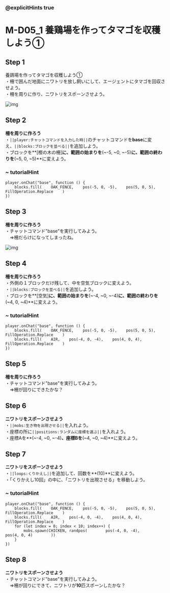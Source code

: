 ### @explicitHints true

# M-D05_1 養鶏場を作ってタマゴを収穫しよう①

## Step 1  
養鶏場を作ってタマゴを収穫しよう①  
・柵で囲んだ地面にニワトリを放し飼いにして、エージェントにタマゴを回収させよう。  
・柵を周りに作り、ニワトリをスポーンさせよう。

![img](https://teck89.xsrv.jp/MEE_tutorial/img/M-D05_1.png)

## Step 2
**柵を周りに作ろう**  
・``||player:チャットコマンドを入力した時||``のチャットコマンドを**base**に変え、``||blocks:ブロックを並べる||``を追加しよう。  
・ブロックを**[樫の木の柵]**に、範囲の始まりを**(~-5,  ~0, ~-5)**に、範囲の終わりを**(~5,  0, ~5)**に変えよう。

### ~ tutorialHint
```blocks
player.onChat("base", function () {
    blocks.fill(    OAK_FENCE,    pos(-5, 0, -5),    pos(5, 0, 5),    FillOperation.Replace    )
})
```

## Step 3
**柵を周りに作ろう**  
・チャットコマンド"base"を実行してみよう。  
　⇒柵だらけになってしまったね。

![img](https://teck89.xsrv.jp/MEE_tutorial/img/M-D05_1_1.png)

## Step 4
**柵を周りに作ろう**  
・外側の１ブロックだけ残して、中を空気ブロックに変えよう。  
・``||blocks:ブロックを並べる||``を追加しよう。  
・ブロックを**[空気]**に、範囲の始まりを**(~-4,  ~0, ~-4)**に、範囲の終わりを**(~4,  0, ~4)**に変えよう。

### ~ tutorialHint
```blocks
player.onChat("base", function () {
    blocks.fill(    OAK_FENCE,    pos(-5, 0, -5),    pos(5, 0, 5),    FillOperation.Replace    )
    blocks.fill(    AIR,    pos(-4, 0, -4),    pos(4, 0, 4),    FillOperation.Replace    )
})
```

## Step 5
**柵を周りに作ろう**  
・チャットコマンド"base"を実行してみよう。  
　⇒柵が回りにできたかな？

## Step 6
**ニワトリをスポーンさせよう**  
・``||mobs:生き物を出現させる||``を入れよう。  
・座標の所に``||positions:ランダムに座標を選ぶ||``を入れよう。  
・座標Aを**(~-4, ~0, ~-4)**、座標Bを**(~4, ~0, ~4)**に変えよう。


## Step 7
**ニワトリをスポーンさせよう**  
・``||loops:くりかえし||``を追加して、回数を**(10)**に変えよう。  
・「くりかえし10回」の中に、「ニワトリを出現させる」を移動しよう。

### ~ tutorialHint
```blocks
player.onChat("base", function () {
    blocks.fill(    OAK_FENCE,    pos(-5, 0, -5),    pos(5, 0, 5),    FillOperation.Replace    )
    blocks.fill(    AIR,    pos(-4, 0, -4),    pos(4, 0, 4),    FillOperation.Replace    )
    for (let index = 0; index < 10; index++) {
        mobs.spawn(CHICKEN, randpos(        pos(-4, 0, -4),        pos(4, 0, 4)        ))
    }
})
```

## Step 8
**ニワトリをスポーンさせよう**  
・チャットコマンド"base"を実行してみよう。  
　⇒柵が回りにできて、ニワトリが**10**匹スポーンしたかな？
